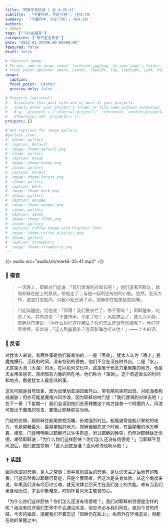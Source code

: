 ```yaml
---
title: '耶稣平息风浪 | 谷 4:35-41'
subtitle: '「不要作声，平定了吧！」（谷4:39）'
summary: '「不要作声，平定了吧！」（谷4:39）'
authors:
- admin
tags: ["马尔谷福音"]
categories: ["每日圣言反省"]
date: "2022-01-29T00:00:00+08:00"
featured: false
draft: false

# Featured image
# To use, add an image named `featured.jpg/png` to your page's folder.
# Focal point options: Smart, Center, TopLeft, Top, TopRight, Left, Right, BottomLeft, Bottom, BottomRight
image:
  caption:
  focal_point: "Center"
  preview_only: false

# Projects (optional).
#   Associate this post with one or more of your projects.
#   Simply enter your project's folder or file name without extension.
#   E.g. `projects = ["internal-project"]` references `content/project/deep-learning/index.md`.
#   Otherwise, set `projects = []`.
projects: []

# Set captions for image gallery.
#gallery_item:
#- album: gallery
#  caption: Default
#  image: theme-default.png
#- album: gallery
#  caption: Ocean
#  image: theme-ocean.png
#- album: gallery
#  caption: Forest
#  image: theme-forest.png
#- album: gallery
#  caption: Dark
#  image: theme-dark.png
#- album: gallery
#  caption: Apogee
#  image: theme-apogee.png
#- album: gallery
#  caption: 1950s
#  image: theme-1950s.png
#- album: gallery
#  caption: Coffee theme with Playfair font
#  image: theme-coffee-playfair.png
#- album: gallery
#  caption: Strawberry
#  image: theme-strawberry.png
---
```


{{< audio src="audio/zh/mark4-35-41.mp3" >}}

### :love_letter: 福音
> 一天晚上，耶稣对门徒说：「我们渡海到对岸去吧！」他们遂离开群众，就照耶稣在船上的原状，带他走了；与他一起的还有别的小船。忽然，狂风大作，波浪打进船内，以致小船已满了水。耶稣却在船尾依枕而睡。

> 门徒叫醒他，给他说：「师傅！我们要丧亡了，你不管吗？」耶稣醒来，叱责了风，并向海说：「不要作声，平定了吧！」风就停止了，遂大为平静。耶稣对门徒说：「为什么你们这样胆怯？你们怎么还没有信德呢？」他们非常惊惧。彼此说：「这人到底是谁？连风和海也听从他！」——上主的话。

### :speech_balloon: 反省
对犹太人来说，有两件事是他们最害怕的：一是「黑夜」，犹太人认为「晚上」是魔鬼横行、活跃的时间，没有特别的理由，他们不会在深夜时外出。二是「水」，尤其是大海（大湖）的水，在以色列文化中，这是属于邪恶力量聚集的地方，也是天主用来惩罚、禁闭邪恶力量的所在地，他们称为「深渊」。这个奇迹发生的时间和地点，都是犹太人最忌讳的事。

这风可能是自然现象，因为加里肋亚湖四面环山，常有飓风突然出现，对航海者构成威胁；但亦可能是魔鬼兴风作浪，因为耶稣吩咐门徒：「我们渡海到对岸去吧！」在下一章（下星期一）我们会读到他们去革辣撒这个地方拯救一个附魔的人，风浪可能出于魔鬼的攻击，要阻止耶稣前往当地。

门徒的恐惧，跟耶稣在船尾依枕而睡，形成强烈对比。船尾通常是船只掌舵的地方，也是颠簸最大、最易晕船的地方。耶稣偏偏在这个时候，在最颠簸的地方睡着。相反，门徒明明看过耶稣行过许多奇迹，听过耶稣的教导，仍然对耶稣缺乏信德。难怪耶稣说：「为什么你们这样胆怯？你们怎么还没有信德呢？」当耶稣平息风浪后，他们更加惊惧：「这人到底是谁？连风和海也听从他！」

### :latin_cross: 实践
面对风浪的恐惧，是人之常情；而平息风浪后的恐惧，是认识天主之后而有的敬畏。门徒虽然看过耶稣行奇迹，只是个旁观者，但这次是亲身体验。从这个角度来说，如果我们没有经历过苦难，就无法体会到天主在我们身上的大能。唯有当我们亲身经历过，才会印象难忘，时刻怀着对天主敬畏的心。

「为什么你们这样胆怯？你们怎么还没有信德呢？」我们对耶稣的信德是怎样的呢？祂没有应许我们生命中不会遇见风浪，但应许必与我们同在，直到今世的终结。今天的福音，提醒我们不要忘记「耶稣仍在船上」，纵然外在环境恶劣，但都在祂的掌握之中。
